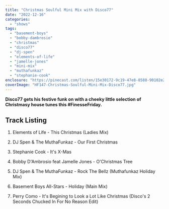 ```yaml
---
title: "Christmas Soulful Mini Mix with Disco77"
date: "2022-12-16"
categories: 
  - "shows"
tags: 
  - "basement-boys"
  - "bobby-dambrosio"
  - "christmas"
  - "disco77"
  - "dj-spen"
  - "elements-of-life"
  - "jamelle-jones"
  - "mini-mix"
  - "muthafunkaz"
  - "stephanie-cook"
enclosure: "https://pinecast.com/listen/15e30172-9c19-47e8-8588-90102e2d8a3b.mp3 39054385 audio/mpeg "
coverImage: "HF147-Christmas-Soulful-Mini-Mix-Disco77.jpg"
---
```


**Disco77 gets his festive funk on with a cheeky little selection of Christmasy house tunes this #FinesseFriday.**

## Track Listing

1. Elements of Life - This Christmas (Ladies Mix)

3. DJ Spen & The MuthaFunkaz - Our First Christmas

5. Stephanie Cook - It's X-Mas

7. Bobby D'Ambrosio feat Jamelle Jones - O'Christmas Tree

9. DJ Spen & The MuthaFunkaz - Rock The Bellz (Muthafunkaz Holiday Mix)

11. Basement Boys All-Stars - Holiday (Main Mix)

13. Perry Como - It's Begining to Look a Lot Like Christmas (Disco's 2 Seconds Chucked In For No Reason Edit)

